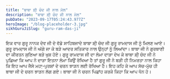 ```yaml
---
title: "ਬਾਬਾ ਸ਼ੀ੍ ਚੰਦ ਜੀ ਨਾਲ ਮੇਲ"
description: "ਬਾਬਾ ਸ਼ੀ੍ ਚੰਦ ਜੀ ਨਾਲ ਮੇਲ"
pubDate: "2023-09-17T05:24:43.977Z"
heroImage: "/blog-placeholder-3.jpg"
sikhGuruJiSlug: "guru-ram-das-ji"
---
```


ਇਕ ਵਾਰ ਗੁਰੂ ਨਾਨਕ ਦੇਵ ਜੀ ਦੇ ਵੱਡੇ ਸਾਹਿਬਜਾਦੇ ਬਾਬਾ ਸ਼ੀ੍ ਚੰਦ ਜੀ ਗੁਰੂ ਰਾਮਦਾਸ ਜੀ ਨੂੰ ਮਿਲਣ ਆਏ। ਗੁਰੂ ਰਾਮਦਾਸ ਜੀ ਨੇ ਅੱਗੇ ਜਾ ਕੇ ਬੜੇ ਆਦਰ ਸਤਿਕਾਰ ਨਾਲ ਉਨ੍ਹਾਂ ਨੂੰ ਲਿਆਂਦਾ। ਬਾਬਾ ਜੀ ਨੇ ਗੁਰਬਾਣੀ ਦਾ ਕੀਰਤਨ ਸੁਣਿਆ ਬੜੇ ਖੁਸ਼ ਹੋਏ।
ਗੁਰੂ ਰਾਮਦਾਸ ਜੀ ਦਾ ਲੰਮਾ ਦਾੜਾ ਦੇਖ ਕੇ ਬਾਬਾ ਸ਼ੀ੍ ਚੰਦ ਜੀ ਨੇ ਪੁਛਿਆ ਕਿ ਆਪ ਨੇ ਦਾੜਾ ਇਤਨਾ ਲੰਮਾ ਕਿਉਂ ਰੱਖਿਆ ਹੈ ਤਾਂ ਗੁਰੂ ਜੀ ਨੇ ਬੜੀ ਹੀ ਨਿਮਰਤਾ ਨਾਲ ਕਿਹਾ ਕਿ ਇਹ ਆਪ ਜੈਸੇ ਮਹਾ਼-ਪੁਰਸ਼ਾਂ ਦੇ ਚਰਨ ਝਾੜਨ ਲਈ ਰੱਖਿਆ ਹੈ। ਇਹ ਕਹਿ ਕੇ ਆਪ ਸੱਚ-ਮੁੱਚ ਹੀ ਬਾਬਾ ਜੀ ਦੇ ਚਰਨ ਝਾੜਨ ਲੱਗ ਗਏ। ਬਾਬਾ ਜੀ ਨੇ ਚਰਨ ਪਿਛਾਂਹ ਕਰਕੇ ਕਿਹਾ ਕਿ ਆਪ ਧੰਨ ਹੋ।
